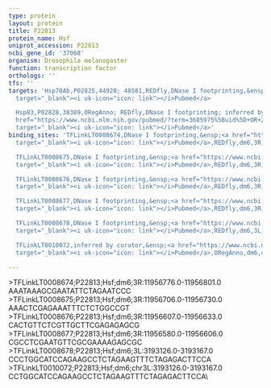 ```yaml
---
type: protein
layout: protein
title: P22813
protein_name: Hsf
uniprot_accession: P22813
ncbi_gene_id: '37068'
organism: Drosophila melanogaster
function: transcription factor
orthologs: ''
tfs: ''
targets: 'Hsp70Ab,P02825,44920; 48581,REDfly,DNase I footprinting,&ensp;<a href="https://www.ncbi.nlm.nih.gov/pubmed/?term=4028160%5Buid%5D+OR+20965965%5Buid%5D"
  target="_blank"><i uk-icon="icon: link"></i>Pubmed</a>

  Hsp83,P02828,38389,ORegAnno; REDfly,DNase I footprinting; inferred by curator,&ensp;<a
  href="https://www.ncbi.nlm.nih.gov/pubmed/?term=3685975%5Buid%5D+OR+26578589%5Buid%5D+OR+20965965%5Buid%5D"
  target="_blank"><i uk-icon="icon: link"></i>Pubmed</a>'
binding_sites: 'TFLinkLT0008674,DNase I footprinting,&ensp;<a href="https://www.ncbi.nlm.nih.gov/pubmed/?term=4028160%5Buid%5D"
  target="_blank"><i uk-icon="icon: link"></i>Pubmed</a>,REDfly,dm6,3R,11956776,11956801,-

  TFLinkLT0008675,DNase I footprinting,&ensp;<a href="https://www.ncbi.nlm.nih.gov/pubmed/?term=4028160%5Buid%5D"
  target="_blank"><i uk-icon="icon: link"></i>Pubmed</a>,REDfly,dm6,3R,11956706,11956730,-

  TFLinkLT0008676,DNase I footprinting,&ensp;<a href="https://www.ncbi.nlm.nih.gov/pubmed/?term=4028160%5Buid%5D"
  target="_blank"><i uk-icon="icon: link"></i>Pubmed</a>,REDfly,dm6,3R,11956607,11956633,-

  TFLinkLT0008677,DNase I footprinting,&ensp;<a href="https://www.ncbi.nlm.nih.gov/pubmed/?term=4028160%5Buid%5D"
  target="_blank"><i uk-icon="icon: link"></i>Pubmed</a>,REDfly,dm6,3R,11956580,11956606,-

  TFLinkLT0008678,DNase I footprinting,&ensp;<a href="https://www.ncbi.nlm.nih.gov/pubmed/?term=3685975%5Buid%5D"
  target="_blank"><i uk-icon="icon: link"></i>Pubmed</a>,REDfly,dm6,3L,3193126,3193167,-

  TFLinkLT0010072,inferred by curator,&ensp;<a href="https://www.ncbi.nlm.nih.gov/pubmed/?term=3685975%5Buid%5D"
  target="_blank"><i uk-icon="icon: link"></i>Pubmed</a>,ORegAnno,dm6,chr3L,3193126,3193167,+'

---
```

\>TFLinkLT0008674;P22813;Hsf;dm6;3R:11956776.0-11956801.0\AAATAAAGCGAATATTCTAGAATCCC\\>TFLinkLT0008675;P22813;Hsf;dm6;3R:11956706.0-11956730.0\AAACTCGAGAAATTTCTCTGGCCGT\\>TFLinkLT0008676;P22813;Hsf;dm6;3R:11956607.0-11956633.0\CACTGTTCTCGTTGCTTCGAGAGAGCG\\>TFLinkLT0008677;P22813;Hsf;dm6;3R:11956580.0-11956606.0\CGCCTCGAATGTTCGCGAAAAGAGCGC\\>TFLinkLT0008678;P22813;Hsf;dm6;3L:3193126.0-3193167.0\CCCTGGCATCCAGAAGCCTCTAGAAGTTTCTAGAGACTTCCA\\>TFLinkLT0010072;P22813;Hsf;dm6;chr3L:3193126.0-3193167.0\CCTGGCATCCAGAAGCCTCTAGAAGTTTCTAGAGACTTCCA\